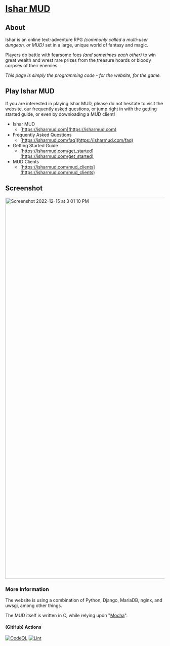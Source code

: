 # [Ishar MUD](https://isharmud.com/)

## About

Ishar is an online text-adventure RPG _(commonly called a multi-user dungeon,
or MUD)_ set in a large, unique world of fantasy and magic.

Players do battle with fearsome foes _(and sometimes each other)_ to win
great wealth and wrest rare prizes from the treasure hoards or bloody corpses
of their enemies.

 _This page is simply the programming code - for the website, for the game._

## Play Ishar MUD

If you are interested in playing Ishar MUD, please do not hesitate to
visit the website, our frequently asked questions, or jump right in with
the getting started guide, or even by downloading a MUD client!

- Ishar MUD
  - [https://isharmud.com](https://isharmud.com)
- Frequently Asked Questions
  - [https://isharmud.com/faq](https://isharmud.com/faq)
- Getting Started Guide
  - [https://isharmud.com/get_started](https://isharmud.com/get_started)
- MUD Clients
  - [https://isharmud.com/mud_clients](https://isharmud.com/mud_clients)

## Screenshot

<img width="1205" alt="Screenshot 2022-12-15 at 3 01 10 PM" src="https://user-images.githubusercontent.com/1127228/207955688-6a21763a-1391-462c-8958-f48a5930cc5b.png">

### More Information

The website is using a combination of Python, Django, MariaDB, nginx, and uwsgi,
among other things.

The MUD itself is written in C,
while relying upon "[Mocha](https://old.isharmud.com/mocha/)".

#### (GitHub) Actions
[![CodeQL](https://github.com/IsharMud/ishar-web/actions/workflows/codeql.yml/badge.svg)](https://github.com/IsharMud/ishar-web/actions/workflows/codeql.yml)
[![Lint](https://github.com/IsharMud/ishar-web/actions/workflows/lint.yml/badge.svg)](https://github.com/IsharMud/ishar-web/actions/workflows/lint.yml)
